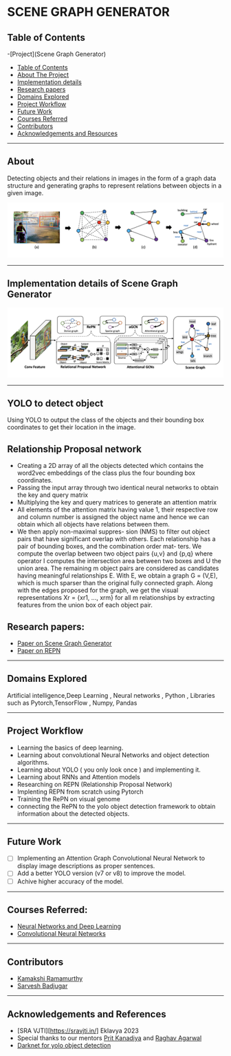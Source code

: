 # SCENE GRAPH GENERATOR

## Table of Contents


-[Project](Scene Graph Generator)
  - [Table of Contents](#table-of-contents)
  - [About The Project](#about-the-project)
  - [Implementation details](#implementation-details-of-Scene-Graph-Generator)
  - [Research papers](#Research-papers)
  - [Domains Explored](#Domains-Explored)
  - [Project Workflow](#Project-Workflow)
  - [Future Work](#future-work)
  - [Courses Referred](#Courses-Referred)
  - [Contributors](#contributors)
  - [Acknowledgements and Resources](#acknowledgements-and-references)


----------

## About
Detecting objects and their relations in images in the form of a graph data structure and generating graphs to represent relations between objects in a given image.


<img src="/images/img2.png"/>

----------
## Implementation details of Scene Graph Generator


<img src="/images/img1.png"/>

---
## YOLO to detect object
Using YOLO to output the class of the objects and their bounding box coordinates to get their location in the image.

## Relationship Proposal network
- Creating a 2D array of all the objects detected which contains the word2vec embeddings of the class plus the four bounding box coordinates.
- Passing the input array through two identical neural networks to obtain the key and query matrix
- Multiplying the key and query matrices to generate an attention matrix
- All elements of the attention matrix having value 1, their respective row and column number is assigned the object name and hence we can obtain which all objects have relations between them.
- We then apply non-maximal suppres- sion (NMS) to filter out object pairs that have significant overlap with others. Each relationship has a pair of bounding boxes, and the combination order mat- ters. We compute the overlap between two object pairs {u,v} and {p,q} where operator I computes the intersection area between two boxes and U the union area. The remaining m object pairs are considered as candidates having meaningful relationships E. With E, we obtain a graph G = (V,E), which is much sparser than the original fully connected graph. Along with the edges proposed for the graph, we get the visual representations Xr = {xr1, ..., xrm} for all m relationships by extracting features from the union box of each object pair.






## Research papers:
- [Paper on Scene Graph Generator](https://openaccess.thecvf.com/content_ECCV_2018/papers/Jianwei_Yang_Graph_R-CNN_for_ECCV_2018_paper.pdf)
- [Paper on REPN](https://openaccess.thecvf.com/content_cvpr_2017/papers/Zhang_Relationship_Proposal_Networks_CVPR_2017_paper.pdf)

----------
  

## Domains Explored
Artificial intelligence,Deep Learning , Neural networks , Python , Libraries such as Pytorch,TensorFlow , Numpy, Pandas

----------
  
## Project Workflow
- Learning the basics of deep learning.
- Learning about convolutional Neural Networks and object detection algorithms.
- Learning about YOLO ( you only look once ) and implementing it.
- Learning about RNNs and Attention models
- Researching on REPN (Relationship Proposal Network)
- Implenting REPN from scratch using Pytorch 
- Training the RePN on visual genome
- connecting the RePN to the yolo object detection framework to obtain information about the detected objects.

-----------

## Future Work

- [ ] Implementing an Attention Graph Convolutional Neural Network to display image descriptions as proper sentences.
- [ ] Add a better YOLO version (v7 or v8) to improve the model.
- [ ] Achive higher accuracy of the model.

------------

## Courses Referred:
- [Neural Networks and Deep Learning](https://www.coursera.org/programs/vjti-cse-learning-program-batch-2022-2026-br5qt/learn/neural-networks-deep-learning?source=search)
- [Convolutional Neural Networks](https://www.coursera.org/learn/convolutional-neural-networks)
    
------------
  
  


## Contributors

* [Kamakshi Ramamurthy](https://github.com/Kamakshi8104)
* [Sarvesh Badjugar](https://github.com/LittleSani)
--------------


## Acknowledgements and References
* [SRA VJTI][https://sravjti.in/] Eklavya 2023
* Special thanks to our mentors [Prit Kanadiya](https://github.com/PritK99) and [Raghav Agarwal](https://github.com/Raghav323)
* [Darknet for yolo object detection](https://pjreddie.com/darknet/yolo/)



  






